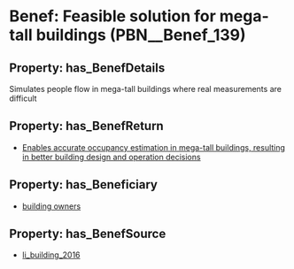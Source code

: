 # Benef: __Feasible solution for mega-tall buildings__ (PBN__Benef_139)

## Property: has_BenefDetails

Simulates people flow in mega-tall buildings where real measurements are difficult

## Property: has_BenefReturn

* [Enables accurate occupancy estimation in mega-tall buildings, resulting in better building design and operation decisions](../BenefReturn/PBN__BenefReturn_138)

## Property: has_Beneficiary

* [building owners](../Stakeholder/PBN__Stakeholder_80)

## Property: has_BenefSource

* [li_building_2016](../Article/PBN__Article_29)


